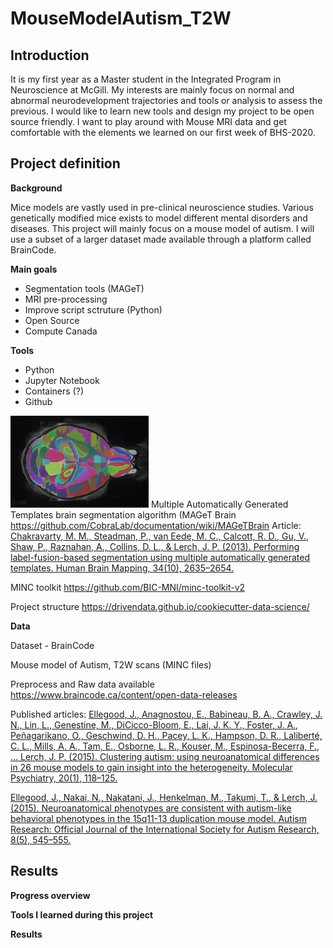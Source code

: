 # MouseModelAutism_T2W

## Introduction
It is my first year as a Master student in the Integrated Program in Neuroscience at McGill. My interests are mainly focus on normal and abnormal neurodevelopment trajectories and tools or analysis to assess the previous. I would like to learn new tools and design my project to be open source friendly. I want to play around with Mouse MRI data and get comfortable with the elements we learned on our first week of BHS-2020.  

## Project definition
__Background__

Mice models are vastly used in pre-clinical neuroscience studies. Various genetically modified mice exists to model different mental disorders and diseases. This project will mainly focus on a mouse model of autism. I will use a subset of a larger dataset made available through a platform called BrainCode.    

__Main goals__

- Segmentation tools (MAGeT)
- MRI pre-processing
- Improve script sctruture (Python)
- Open Source
- Compute Canada 

__Tools__

- Python
- Jupyter Notebook
- Containers (?)
- Github


![MAGeT Brain Mouse](/MAGeTBrain_Mouse.png)
Multiple Automatically Generated Templates brain segmentation algorithm (MAGeT Brain
https://github.com/CobraLab/documentation/wiki/MAGeTBrain
Article:
[Chakravarty, M. M., Steadman, P., van Eede, M. C., Calcott, R. D., Gu, V., Shaw, P., Raznahan, A., Collins, D. L., & Lerch, J. P. (2013). Performing label-fusion-based segmentation using multiple automatically generated templates. Human Brain Mapping, 34(10), 2635–2654.](https://onlinelibrary.wiley.com/doi/epdf/10.1002/hbm.22092)

MINC toolkit
https://github.com/BIC-MNI/minc-toolkit-v2

Project structure
https://drivendata.github.io/cookiecutter-data-science/


__Data__

Dataset - BrainCode

Mouse model of Autism, T2W scans (MINC files)

Preprocess and Raw data available
https://www.braincode.ca/content/open-data-releases

Published articles:
[Ellegood, J., Anagnostou, E., Babineau, B. A., Crawley, J. N., Lin, L., Genestine, M., DiCicco-Bloom, E., Lai, J. K. Y., Foster, J. A., Peñagarikano, O., Geschwind, D. H., Pacey, L. K., Hampson, D. R., Laliberté, C. L., Mills, A. A., Tam, E., Osborne, L. R., Kouser, M., Espinosa-Becerra, F., … Lerch, J. P. (2015). Clustering autism: using neuroanatomical differences in 26 mouse models to gain insight into the heterogeneity. Molecular Psychiatry, 20(1), 118–125.](https://pubmed.ncbi.nlm.nih.gov/25199916/)

[Ellegood, J., Nakai, N., Nakatani, J., Henkelman, M., Takumi, T., & Lerch, J. (2015). Neuroanatomical phenotypes are consistent with autism-like behavioral phenotypes in the 15q11-13 duplication mouse model. Autism Research: Official Journal of the International Society for Autism Research, 8(5), 545–555.](https://onlinelibrary.wiley.com/doi/abs/10.1002/aur.1469)

## Results

__Progress overview__

__Tools I learned during this project__

__Results__

